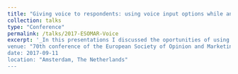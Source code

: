 ```yaml
---
title: "Giving voice to respondents: using voice input options while answering web surveys"
collection: talks
type: "Conference"
permalink: /talks/2017-ESOMAR-Voice
excerpt: '_In this presentations I discussed the oportunities of using voice input options to answer web surveys_ 
venue: "70th conference of the European Society of Opinion and Marketing Research (ESOMAR)"
date: 2017-09-11
location: "Amsterdam, The Netherlands"
---
```

